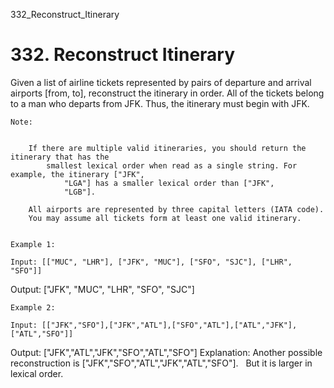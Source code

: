 332_Reconstruct_Itinerary
# 332. Reconstruct Itinerary

Given a list of airline tickets represented by pairs of departure and arrival airports [from,
        to], reconstruct the itinerary in order. All of the tickets belong to a man who
        departs from JFK. Thus, the itinerary must begin with JFK.

    Note:

    
        If there are multiple valid itineraries, you should return the itinerary that has the
            smallest lexical order when read as a single string. For example, the itinerary ["JFK",
                "LGA"] has a smaller lexical order than ["JFK",
                "LGB"].
        
        All airports are represented by three capital letters (IATA code).
        You may assume all tickets form at least one valid itinerary.
    

    Example 1:

    Input: [["MUC", "LHR"], ["JFK", "MUC"], ["SFO", "SJC"], ["LHR", "SFO"]]
Output: ["JFK", "MUC", "LHR", "SFO", "SJC"]

    Example 2:

    Input: [["JFK","SFO"],["JFK","ATL"],["SFO","ATL"],["ATL","JFK"],["ATL","SFO"]]
Output: ["JFK","ATL","JFK","SFO","ATL","SFO"]
Explanation: Another possible reconstruction is ["JFK","SFO","ATL","JFK","ATL","SFO"].
             But it is larger in lexical order.